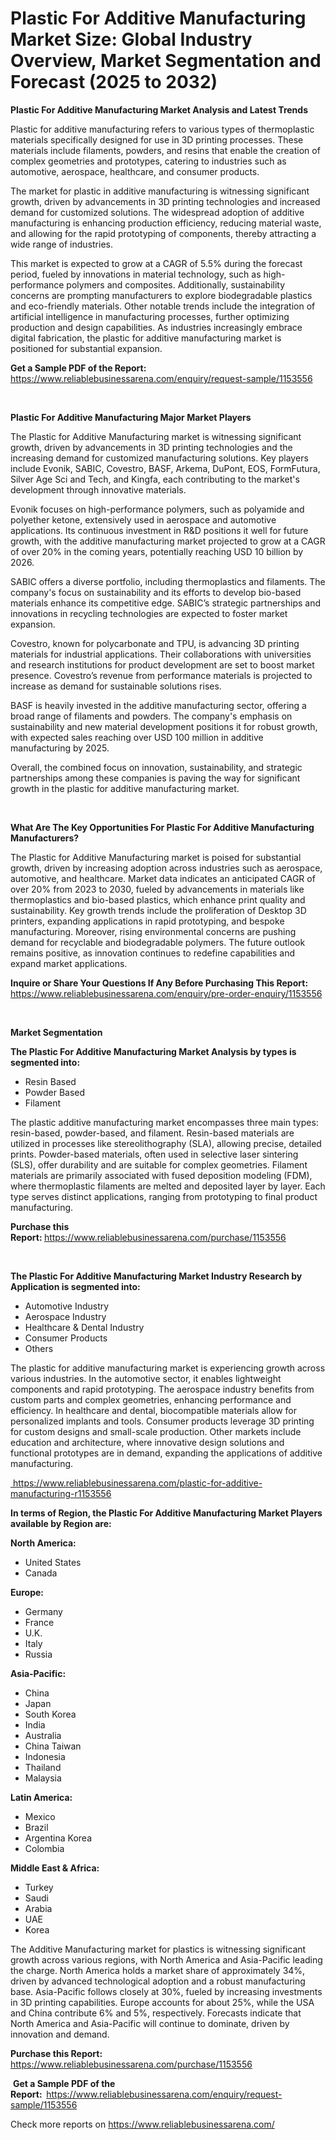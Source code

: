 <p><h1>Plastic For Additive Manufacturing Market Size: Global Industry Overview, Market Segmentation and Forecast (2025 to 2032)</h1></p><p><strong>Plastic For Additive Manufacturing Market Analysis and Latest Trends</strong></p>
<p><p>Plastic for additive manufacturing refers to various types of thermoplastic materials specifically designed for use in 3D printing processes. These materials include filaments, powders, and resins that enable the creation of complex geometries and prototypes, catering to industries such as automotive, aerospace, healthcare, and consumer products. </p><p>The market for plastic in additive manufacturing is witnessing significant growth, driven by advancements in 3D printing technologies and increased demand for customized solutions. The widespread adoption of additive manufacturing is enhancing production efficiency, reducing material waste, and allowing for the rapid prototyping of components, thereby attracting a wide range of industries.</p><p>This market is expected to grow at a CAGR of 5.5% during the forecast period, fueled by innovations in material technology, such as high-performance polymers and composites. Additionally, sustainability concerns are prompting manufacturers to explore biodegradable plastics and eco-friendly materials. Other notable trends include the integration of artificial intelligence in manufacturing processes, further optimizing production and design capabilities. As industries increasingly embrace digital fabrication, the plastic for additive manufacturing market is positioned for substantial expansion.</p></p>
<p><strong>Get a Sample PDF of the Report:&nbsp;</strong> <a href="https://www.reliablebusinessarena.com/enquiry/request-sample/1153556?utm_campaign=3015&utm_medium=2&utm_source=Github&utm_content=ia&utm_term=04042025&utm_id=plastic-for-additive-manufacturing">https://www.reliablebusinessarena.com/enquiry/request-sample/1153556</a></p>
<p>&nbsp;</p>
<p><strong>Plastic For Additive Manufacturing Major Market Players</strong></p>
<p><p>The Plastic for Additive Manufacturing market is witnessing significant growth, driven by advancements in 3D printing technologies and the increasing demand for customized manufacturing solutions. Key players include Evonik, SABIC, Covestro, BASF, Arkema, DuPont, EOS, FormFutura, Silver Age Sci and Tech, and Kingfa, each contributing to the market's development through innovative materials.</p><p>Evonik focuses on high-performance polymers, such as polyamide and polyether ketone, extensively used in aerospace and automotive applications. Its continuous investment in R&D positions it well for future growth, with the additive manufacturing market projected to grow at a CAGR of over 20% in the coming years, potentially reaching USD 10 billion by 2026.</p><p>SABIC offers a diverse portfolio, including thermoplastics and filaments. The company's focus on sustainability and its efforts to develop bio-based materials enhance its competitive edge. SABIC’s strategic partnerships and innovations in recycling technologies are expected to foster market expansion.</p><p>Covestro, known for polycarbonate and TPU, is advancing 3D printing materials for industrial applications. Their collaborations with universities and research institutions for product development are set to boost market presence. Covestro’s revenue from performance materials is projected to increase as demand for sustainable solutions rises.</p><p>BASF is heavily invested in the additive manufacturing sector, offering a broad range of filaments and powders. The company's emphasis on sustainability and new material development positions it for robust growth, with expected sales reaching over USD 100 million in additive manufacturing by 2025.</p><p>Overall, the combined focus on innovation, sustainability, and strategic partnerships among these companies is paving the way for significant growth in the plastic for additive manufacturing market.</p></p>
<p>&nbsp;</p>
<p><strong>What Are The Key Opportunities For Plastic For Additive Manufacturing Manufacturers?</strong></p>
<p><p>The Plastic for Additive Manufacturing market is poised for substantial growth, driven by increasing adoption across industries such as aerospace, automotive, and healthcare. Market data indicates an anticipated CAGR of over 20% from 2023 to 2030, fueled by advancements in materials like thermoplastics and bio-based plastics, which enhance print quality and sustainability. Key growth trends include the proliferation of Desktop 3D printers, expanding applications in rapid prototyping, and bespoke manufacturing. Moreover, rising environmental concerns are pushing demand for recyclable and biodegradable polymers. The future outlook remains positive, as innovation continues to redefine capabilities and expand market applications.</p></p>
<p><strong>Inquire or Share Your Questions If Any Before Purchasing This Report:</strong> <a href="https://www.reliablebusinessarena.com/enquiry/pre-order-enquiry/1153556?utm_campaign=3015&utm_medium=2&utm_source=Github&utm_content=ia&utm_term=04042025&utm_id=plastic-for-additive-manufacturing">https://www.reliablebusinessarena.com/enquiry/pre-order-enquiry/1153556</a></p>
<p>&nbsp;</p>
<p><strong>Market Segmentation</strong></p>
<p><strong>The Plastic For Additive Manufacturing Market Analysis by types is segmented into:</strong></p>
<p><ul><li>Resin Based</li><li>Powder Based</li><li>Filament</li></ul></p>
<p><p>The plastic additive manufacturing market encompasses three main types: resin-based, powder-based, and filament. Resin-based materials are utilized in processes like stereolithography (SLA), allowing precise, detailed prints. Powder-based materials, often used in selective laser sintering (SLS), offer durability and are suitable for complex geometries. Filament materials are primarily associated with fused deposition modeling (FDM), where thermoplastic filaments are melted and deposited layer by layer. Each type serves distinct applications, ranging from prototyping to final product manufacturing.</p></p>
<p><strong>Purchase this Report:&nbsp;</strong><a href="https://www.reliablebusinessarena.com/purchase/1153556?utm_campaign=3015&utm_medium=2&utm_source=Github&utm_content=ia&utm_term=04042025&utm_id=plastic-for-additive-manufacturing">https://www.reliablebusinessarena.com/purchase/1153556</a></p>
<p>&nbsp;</p>
<p><strong>The Plastic For Additive Manufacturing Market Industry Research by Application is segmented into:</strong></p>
<p><ul><li>Automotive Industry</li><li>Aerospace Industry</li><li>Healthcare & Dental Industry</li><li>Consumer Products</li><li>Others</li></ul></p>
<p><p>The plastic for additive manufacturing market is experiencing growth across various industries. In the automotive sector, it enables lightweight components and rapid prototyping. The aerospace industry benefits from custom parts and complex geometries, enhancing performance and efficiency. In healthcare and dental, biocompatible materials allow for personalized implants and tools. Consumer products leverage 3D printing for custom designs and small-scale production. Other markets include education and architecture, where innovative design solutions and functional prototypes are in demand, expanding the applications of additive manufacturing.</p></p>
<p><a href="https://www.reliablebusinessarena.com/plastic-for-additive-manufacturing-r1153556?utm_campaign=3015&utm_medium=2&utm_source=Github&utm_content=ia&utm_term=04042025&utm_id=plastic-for-additive-manufacturing">&nbsp;https://www.reliablebusinessarena.com/plastic-for-additive-manufacturing-r1153556</a></p>
<p><strong>In terms of Region, the Plastic For Additive Manufacturing Market Players available by Region are:</strong></p>
<p>
    <p> <strong> North America: </strong>
        <ul>
            <li>United States</li>
            <li>Canada</li>
        </ul>
        </p> 
    <p> <strong> Europe: </strong>
        <ul>
            <li>Germany</li>
            <li>France</li>
            <li>U.K.</li>
            <li>Italy</li>
            <li>Russia</li>
        </ul>
        </p> 
    <p> <strong> Asia-Pacific: </strong>
        <ul>
            <li>China</li>
            <li>Japan</li>
            <li>South Korea</li>
            <li>India</li>
            <li>Australia</li>
            <li>China Taiwan</li>
            <li>Indonesia</li>
            <li>Thailand</li>
            <li>Malaysia</li>
        </ul>
        </p> 
    <p> <strong> Latin America: </strong>
        <ul>
            <li>Mexico</li>
            <li>Brazil</li>
            <li>Argentina Korea</li>
            <li>Colombia</li>
        </ul>
        </p> 
    <p> <strong> Middle East & Africa: </strong>
        <ul>
            <li>Turkey</li>
            <li>Saudi</li>
            <li>Arabia</li>
            <li>UAE</li>
            <li>Korea</li>
        </ul>
    </p>
    </p>
<p><p>The Additive Manufacturing market for plastics is witnessing significant growth across various regions, with North America and Asia-Pacific leading the charge. North America holds a market share of approximately 34%, driven by advanced technological adoption and a robust manufacturing base. Asia-Pacific follows closely at 30%, fueled by increasing investments in 3D printing capabilities. Europe accounts for about 25%, while the USA and China contribute 6% and 5%, respectively. Forecasts indicate that North America and Asia-Pacific will continue to dominate, driven by innovation and demand.</p></p>
<p><strong>Purchase this Report: </strong><a href="https://www.reliablebusinessarena.com/purchase/1153556?utm_campaign=3015&utm_medium=2&utm_source=Github&utm_content=ia&utm_term=04042025&utm_id=plastic-for-additive-manufacturing">https://www.reliablebusinessarena.com/purchase/1153556</a></p>
<p>&nbsp;<strong>Get a Sample PDF of the Report:&nbsp;&nbsp;</strong><a href="https://www.reliablebusinessarena.com/enquiry/request-sample/1153556?utm_campaign=3015&utm_medium=2&utm_source=Github&utm_content=ia&utm_term=04042025&utm_id=plastic-for-additive-manufacturing">https://www.reliablebusinessarena.com/enquiry/request-sample/1153556</a></p>
<p><strong></strong></p>
<p>Check more reports on <a href="https://www.reliablebusinessarena.com/?utm_campaign=3015&utm_medium=2&utm_source=Github&utm_content=ia&utm_term=04042025&utm_id=plastic-for-additive-manufacturing">https://www.reliablebusinessarena.com/</a></p>